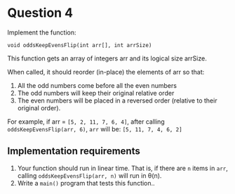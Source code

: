 # Question 4

Implement the function:

    void oddsKeepEvensFlip(int arr[], int arrSize)

This function gets an array of integers arr and its logical size arrSize.

When called, it should reorder (in-place) the elements of arr so that:

1. All the odd numbers come before all the even numbers
2. The odd numbers will keep their original relative order
3. The even numbers will be placed in a reversed order (relative to their original order).

For example, if arr = `[5, 2, 11, 7, 6, 4]`, after calling `oddsKeepEvensFlip(arr, 6)`, 
`arr` will be: `[5, 11, 7, 4, 6, 2]`

## Implementation requirements

1. Your function should run in linear time. That is, if there are `n` items in `arr`, calling
   `oddsKeepEvensFlip(arr, n)` will run in θ(n).
2. Write a `main()` program that tests this function..